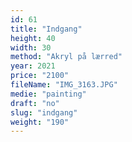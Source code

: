 ```yaml
---
id: 61
title: "Indgang"
height: 40
width: 30
method: "Akryl på lærred"
year: 2021
price: "2100"
fileName: "IMG_3163.JPG"
medie: "painting"
draft: "no"
slug: "indgang"
weight: "190"
---
```

